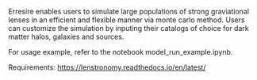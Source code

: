 Erresire enables users to simulate large populations of strong graviational lenses in an efficient and flexible manner via monte carlo method.
Users can customize the simulation by inputing their catalogs of choice for dark matter halos, galaxies and sources.

For usage example, refer to the notebook model_run_example.ipynb.

Requirements:
https://lenstronomy.readthedocs.io/en/latest/
